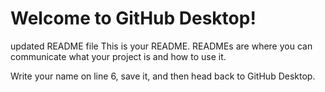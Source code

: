 # Welcome to GitHub Desktop!

updated README file This is your README. READMEs are where you can communicate what your project is and how to use it.

Write your name on line 6, save it, and then head back to GitHub Desktop.
